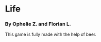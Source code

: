 <h1>Life</h1>
<h3>By Ophelie Z. and Florian L.</h3>

<p>This game is fully made with the help of beer.</p>